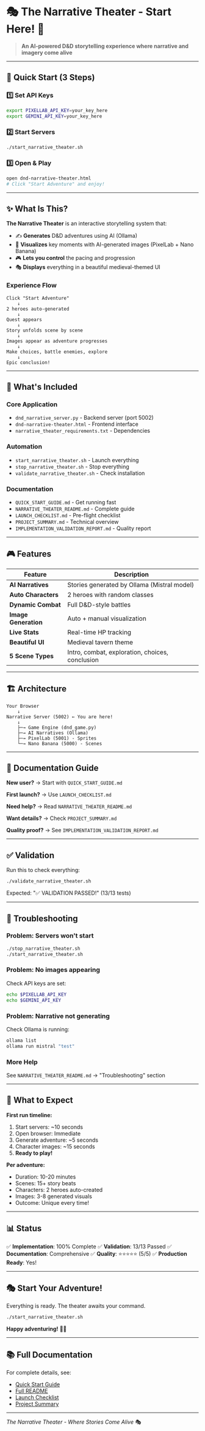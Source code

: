 # 🎭 The Narrative Theater - Start Here! 🎲

> **An AI-powered D&D storytelling experience where narrative and imagery come alive**

---

## 🚀 Quick Start (3 Steps)

### 1️⃣ Set API Keys
```bash
export PIXELLAB_API_KEY=your_key_here
export GEMINI_API_KEY=your_key_here
```

### 2️⃣ Start Servers
```bash
./start_narrative_theater.sh
```

### 3️⃣ Open & Play
```bash
open dnd-narrative-theater.html
# Click "Start Adventure" and enjoy!
```

---

## ✨ What Is This?

**The Narrative Theater** is an interactive storytelling system that:
- ✍️ **Generates** D&D adventures using AI (Ollama)
- 🎨 **Visualizes** key moments with AI-generated images (PixelLab + Nano Banana)
- 🎮 **Lets you control** the pacing and progression
- 🎭 **Displays** everything in a beautiful medieval-themed UI

### Experience Flow
```
Click "Start Adventure"
    ↓
2 heroes auto-generated
    ↓
Quest appears
    ↓
Story unfolds scene by scene
    ↓
Images appear as adventure progresses
    ↓
Make choices, battle enemies, explore
    ↓
Epic conclusion!
```

---

## 📁 What's Included

### Core Application
- `dnd_narrative_server.py` - Backend server (port 5002)
- `dnd-narrative-theater.html` - Frontend interface
- `narrative_theater_requirements.txt` - Dependencies

### Automation
- `start_narrative_theater.sh` - Launch everything
- `stop_narrative_theater.sh` - Stop everything
- `validate_narrative_theater.sh` - Check installation

### Documentation
- `QUICK_START_GUIDE.md` - Get running fast
- `NARRATIVE_THEATER_README.md` - Complete guide
- `LAUNCH_CHECKLIST.md` - Pre-flight checklist
- `PROJECT_SUMMARY.md` - Technical overview
- `IMPLEMENTATION_VALIDATION_REPORT.md` - Quality report

---

## 🎮 Features

| Feature | Description |
|---------|-------------|
| **AI Narratives** | Stories generated by Ollama (Mistral model) |
| **Auto Characters** | 2 heroes with random classes |
| **Dynamic Combat** | Full D&D-style battles |
| **Image Generation** | Auto + manual visualization |
| **Live Stats** | Real-time HP tracking |
| **Beautiful UI** | Medieval tavern theme |
| **5 Scene Types** | Intro, combat, exploration, choices, conclusion |

---

## 🏗️ Architecture

```
Your Browser
    ↓
Narrative Server (5002) ← You are here!
    ↓
    ├─→ Game Engine (dnd_game.py)
    ├─→ AI Narratives (Ollama)
    ├─→ PixelLab (5001) - Sprites
    └─→ Nano Banana (5000) - Scenes
```

---

## 📖 Documentation Guide

**New user?** → Start with `QUICK_START_GUIDE.md`

**First launch?** → Use `LAUNCH_CHECKLIST.md`

**Need help?** → Read `NARRATIVE_THEATER_README.md`

**Want details?** → Check `PROJECT_SUMMARY.md`

**Quality proof?** → See `IMPLEMENTATION_VALIDATION_REPORT.md`

---

## ✅ Validation

Run this to check everything:
```bash
./validate_narrative_theater.sh
```

Expected: "✅ VALIDATION PASSED!" (13/13 tests)

---

## 🐛 Troubleshooting

### Problem: Servers won't start
```bash
./stop_narrative_theater.sh
./start_narrative_theater.sh
```

### Problem: No images appearing
Check API keys are set:
```bash
echo $PIXELLAB_API_KEY
echo $GEMINI_API_KEY
```

### Problem: Narrative not generating
Check Ollama is running:
```bash
ollama list
ollama run mistral "test"
```

### More Help
See `NARRATIVE_THEATER_README.md` → "Troubleshooting" section

---

## 🎯 What to Expect

**First run timeline:**
1. Start servers: ~10 seconds
2. Open browser: Immediate
3. Generate adventure: ~5 seconds
4. Character images: ~15 seconds
5. **Ready to play!**

**Per adventure:**
- Duration: 10-20 minutes
- Scenes: 15+ story beats
- Characters: 2 heroes auto-created
- Images: 3-8 generated visuals
- Outcome: Unique every time!

---

## 📊 Status

✅ **Implementation**: 100% Complete
✅ **Validation**: 13/13 Passed
✅ **Documentation**: Comprehensive
✅ **Quality**: ⭐⭐⭐⭐⭐ (5/5)
✅ **Production Ready**: Yes!

---

## 🎭 Start Your Adventure!

Everything is ready. The theater awaits your command.

```bash
./start_narrative_theater.sh
```

**Happy adventuring!** 🎲✨

---

## 📚 Full Documentation

For complete details, see:
- [Quick Start Guide](QUICK_START_GUIDE.md)
- [Full README](NARRATIVE_THEATER_README.md)
- [Launch Checklist](LAUNCH_CHECKLIST.md)
- [Project Summary](PROJECT_SUMMARY.md)

---

*The Narrative Theater - Where Stories Come Alive* 🎭

